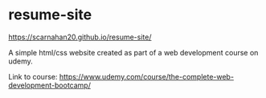 # resume-site

https://scarnahan20.github.io/resume-site/

A simple html/css website created as part of a web development course on udemy.

Link to course:
https://www.udemy.com/course/the-complete-web-development-bootcamp/
